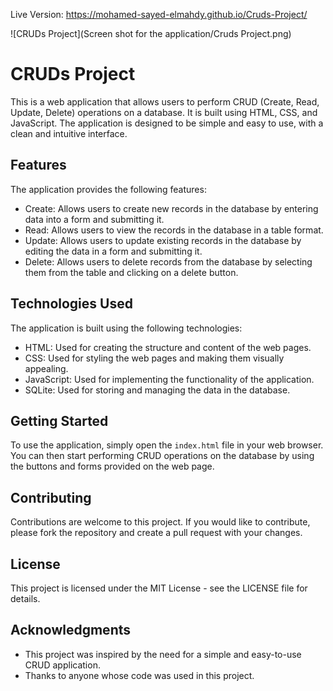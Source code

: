 Live Version: https://mohamed-sayed-elmahdy.github.io/Cruds-Project/

![CRUDs Project](Screen shot for the application/Cruds Project.png)

# CRUDs Project

This is a web application that allows users to perform CRUD (Create, Read, Update, Delete) operations on a database. It is built using HTML, CSS, and JavaScript. The application is designed to be simple and easy to use, with a clean and intuitive interface.

## Features

The application provides the following features:

- Create: Allows users to create new records in the database by entering data into a form and submitting it.
- Read: Allows users to view the records in the database in a table format.
- Update: Allows users to update existing records in the database by editing the data in a form and submitting it.
- Delete: Allows users to delete records from the database by selecting them from the table and clicking on a delete button.

## Technologies Used

The application is built using the following technologies:

- HTML: Used for creating the structure and content of the web pages.
- CSS: Used for styling the web pages and making them visually appealing.
- JavaScript: Used for implementing the functionality of the application.
- SQLite: Used for storing and managing the data in the database.

## Getting Started

To use the application, simply open the `index.html` file in your web browser. You can then start performing CRUD operations on the database by using the buttons and forms provided on the web page.

## Contributing

Contributions are welcome to this project. If you would like to contribute, please fork the repository and create a pull request with your changes. 

## License

This project is licensed under the MIT License - see the LICENSE file for details.

## Acknowledgments

- This project was inspired by the need for a simple and easy-to-use CRUD application.
- Thanks to anyone whose code was used in this project.
